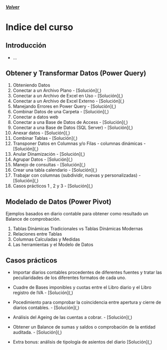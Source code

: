 ##### [Volver](/Curso-de-Herramientas-analiticas-para-auditoria-I/)
<script src="https://kit.fontawesome.com/065728df02.js" crossorigin="anonymous"></script>
# Indice del curso

## Introducción
  *	 ...

## Obtener y Transformar Datos (Power Query)
  1. Obteniendo Datos
  1.	Conectar a un Archivo Plano - [Solución](<a href="/Curso-de-Herramientas-analiticas-para-auditoria-I/downloads/2.Producción_2015.CSV"> </a>)
  1.	Conectar a un Archivo de Excel en Uso - [Solución](<a href="/Curso-de-Herramientas-analiticas-para-auditoria-I/downloads/2.Producción_2015.CSV"> </a>)
  1.	Conectar a un Archivo de Excel Externo - [Solución](<a href="/Curso-de-Herramientas-analiticas-para-auditoria-I/downloads/2.Producción_2015.CSV"> </a>)
  1.	Manejando Errores en Power Query - [Solución](<a href="/Curso-de-Herramientas-analiticas-para-auditoria-I/downloads/2.Producción_2015.CSV"> </a>)
  1.	Combinar Datos de una Carpeta  - [Solución](<a href="/Curso-de-Herramientas-analiticas-para-auditoria-I/downloads/2.Producción_2015.CSV"> </a>)
  1.	Conectar a datos web
  1.	Conectar a una Base de Datos de Access - [Solución](<a href="/Curso-de-Herramientas-analiticas-para-auditoria-I/downloads/2.Producción_2015.CSV"> </a>)
  1.	Conectar a una Base de Datos (SQL Server)  - [Solución](<a href="/Curso-de-Herramientas-analiticas-para-auditoria-I/downloads/2.Producción_2015.CSV"> </a>)
  1.	Anexar datos - [Solución](<a href="/Curso-de-Herramientas-analiticas-para-auditoria-I/downloads/2.Producción_2015.CSV"> </a>)
  1.	Combinar Tablas - [Solución](<a href="/Curso-de-Herramientas-analiticas-para-auditoria-I/downloads/2.Producción_2015.CSV"> </a>)
  1.	Transponer Datos en Columnas y/o Filas - columnas dinámicas - [Solución](<a href="/Curso-de-Herramientas-analiticas-para-auditoria-I/downloads/2.Producción_2015.CSV"> </a>)
  1.	Anular Dinamización - [Solución](<a href="/Curso-de-Herramientas-analiticas-para-auditoria-I/downloads/2.Producción_2015.CSV"> </a>)
  1.	Agrupar Datos - [Solución](<a href="/Curso-de-Herramientas-analiticas-para-auditoria-I/downloads/2.Producción_2015.CSV"> </a>)
  1.    Manejo de consultas - [Solución](<a href="/Curso-de-Herramientas-analiticas-para-auditoria-I/downloads/2.Producción_2015.CSV"> </a>)
  1.    Crear una tabla calendario - [Solución](<a href="/Curso-de-Herramientas-analiticas-para-auditoria-I/downloads/2.Producción_2015.CSV"> </a>)
  1.    Trabajar con columnas (subdividir, nuevas y personalizadas) - [Solución](<a href="/Curso-de-Herramientas-analiticas-para-auditoria-I/downloads/2.Producción_2015.CSV"> </a>)
  1.    Casos prácticos 1 , 2  y 3 - [Solución](<a href="/Curso-de-Herramientas-analiticas-para-auditoria-I/downloads/2.Producción_2015.CSV"> </a>)

 
## Modelado de Datos (Power Pivot)
  Ejemplos basados en diario contable para obtener como resultado un Balance de comprobación.
  1.	Tablas Dinámicas Tradicionales vs Tablas Dinámicas Modernas
  1.	Relaciones entre Tablas
  1.	Columnas Calculadas y Medidas
  1.	Las herramientas y el Modelo de Datos

## Casos prácticos
*	Importar diarios contables procedentes de diferentes fuentes y tratar las peculiaridades de los diferentes formatos de cada uno. 
*	Cuadre de Bases imponibles y cuotas entre el Libro diario y el Libro registro de IVA - [Solución](<a href="/Curso-de-Herramientas-analiticas-para-auditoria-I/downloads/CP_Solucion_Cuadre_de_Bases_y_cuota_imponibles.xlsx"> </a>)
*	Pocedimiento para comprobar la coincidencia entre apertura y cierre de diarios contables. - [Solución](<a href="/Curso-de-Herramientas-analiticas-para-auditoria-I/downloads/CP_Solucion_Comprobacion_de_saldos_apertura.xlsx"> </a>)
*	Análisis del Ageing de las cuentas a cobrar. - [Solución](<a href="/Curso-de-Herramientas-analiticas-para-auditoria-I/downloads/CP_Solucion_Demo_BICIS_ageing.xlsx"> </a>)
*	Obtener un Balance de sumas y saldos o comprobación de la entidad auditada. - [Solución](<a href="/Curso-de-Herramientas-analiticas-para-auditoria-I/downloads/CP_Solucion_diario2016-2017.xlsx"> </a>)

* Extra bonus: análisis de tipología de asientos del diario [Solución](<a href="/Curso-de-Herramientas-analiticas-para-auditoria-I/downloads/CP_Solucion_diario_2017_analisis_tipologia_asientos.xlsx"> </a>)

